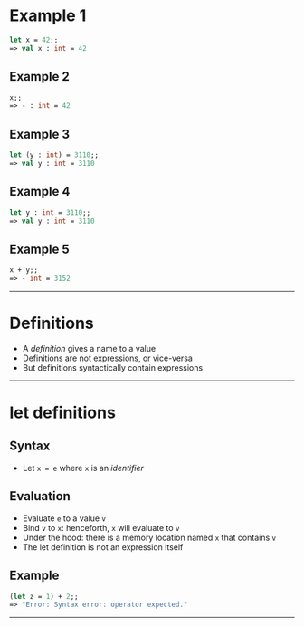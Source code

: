 # Example 1
```ocaml
let x = 42;;
=> val x : int = 42
```
## Example 2
```ocaml
x;;
=> - : int = 42
```
## Example 3
```ocaml
let (y : int) = 3110;;
=> val y : int = 3110
```
## Example 4
```ocaml
let y : int = 3110;;
=> val y : int = 3110
```
## Example 5
```ocaml
x + y;;
=> - int = 3152
```
-----------------------------------------
# Definitions
- A *definition* gives a name to a value
- Definitions are not expressions, or vice-versa
- But definitions syntactically contain expressions
-----------------------------------------
# let definitions
## Syntax
- Let `x = e` where `x` is an *identifier*
## Evaluation
- Evaluate `e` to a value `v`
- Bind `v` to `x`: henceforth, `x` will evaluate to `v`
- Under the hood: there is a memory location named `x` that contains `v`
- The let definition is not an expression itself
## Example
```ocaml
(let z = 1) + 2;;
=> "Error: Syntax error: operator expected."
```
-----------------------------------------
